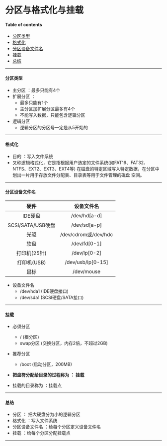 
# 分区与格式化与挂载

#### Table of contents
- [分区类型](#分区类型)
- [格式化](#格式化)
- [分区设备文件名](#分区设备文件名)
- [挂载](#挂载)
- [总结](#总结)
------------------------------------------------------------------------------------------

#### 分区类型
- 主分区 ：最多只能有4个
- 扩展分区 ：
    - 最多只能有1个
    - 主分区加扩展分区最多有4个
    - 不能写入数据，只能包含逻辑分区
- 逻辑分区 
  - 逻辑分区的分区号一定是从5开始的

--------------------------------------------------------------------------------------------

#### 格式化
- 目的 ：写入文件系统
- 又称逻辑格式化，它是指根据用户选定的文件系统(如FAT16、FAT32、NTFS、EXT2、EXT3、EXT4等)
在磁盘的特定区域写入特定数据，在分区中划出一片用于存放文件分配表、目录表等用于文件管理的磁盘
空间。

--------------------------------------------------------------------------------------------

#### 分区设备文件名

|  硬件  |    设备文件名  |
|:-------------------:|:-------------------:|
|      IDE硬盘        |   /dev/hd[a-d]      |
|SCSI/SATA/USB硬盘    |  /dev/sd[a-p]       |
|   光驱              | /dev/cdrom或/dev/hdc|
|   软盘              |  /dev/fd[0-1]       |
|   打印机(25针)      |  /dev/lp[0-2]       |
|   打印机(USB)       |  /dev/usb/lp[0-15]  |
|   鼠标              |  /dev/mouse         |


- 设备文件名 
   - /dev/hda1   (IDE硬盘接口)
   - /dev/sda1   (SCSI硬盘/SATA接口)

-------------------------------------------------------------------------------------------

####  挂载
- 必须分区
    - /    (根分区)
    - swap分区      (交换分区，内存2倍，不超过2GB)
- 推荐分区
    - /boot  (启动分区，200MB)

- **把盘符分配给目录的过程称为 ： 挂载**
- 挂载的目录称为 ：挂载点

------------------------------------------------------------------------------------------

#### 总结 
- 分区  ： 把大硬盘分为小的逻辑分区
- 格式化 ：写入文件系统
- 分区设备文件名 ：给每个分区定义设备文件名
- 挂载 ：给每个分区分配挂载点

------------------------------------------------------------------------------------------

